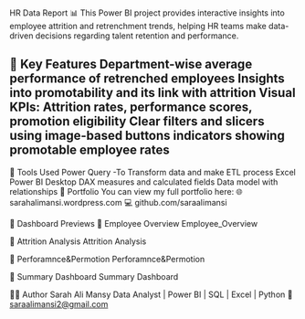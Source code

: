 HR Data Report 📊
This Power BI project provides interactive insights into employee attrition and retrenchment trends, helping HR teams make data-driven decisions regarding talent retention and performance.

📌 Key Features
Department-wise average performance of retrenched employees
Insights into promotability and its link with attrition
Visual KPIs: Attrition rates, performance scores, promotion eligibility
Clear filters and slicers using image-based buttons
indicators showing promotable employee rates
--

🔧 Tools Used
Power Query -To Transform data and make ETL process
Excel
Power BI Desktop
DAX measures and calculated fields
Data model with relationships
🔗 Portfolio
You can view my full portfolio here:
🌐 sarahalimansi.wordpress.com
💻 github.com/saraalimansi

📸 Dashboard Previews
🔹 Employee Overview
Employee_Overview

🔹 Attrition Analysis
Attrition Analysis

🔹 Perforamnce&Permotion
Perforamnce&Permotion

🔹 Summary Dashboard
Summary Dashboard

🧑‍💼 Author
Sarah Ali Mansy
Data Analyst | Power BI | SQL | Excel | Python
📧 saraalimansi2@gmail.com
